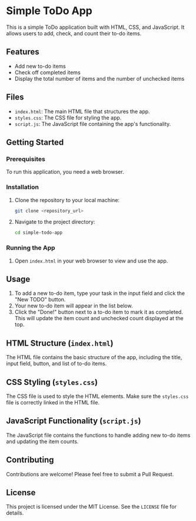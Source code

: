 # Simple ToDo App

This is a simple ToDo application built with HTML, CSS, and JavaScript. It allows users to add, check, and count their to-do items.

## Features

- Add new to-do items
- Check off completed items
- Display the total number of items and the number of unchecked items

## Files

- `index.html`: The main HTML file that structures the app.
- `styles.css`: The CSS file for styling the app.
- `script.js`: The JavaScript file containing the app's functionality.

## Getting Started

### Prerequisites

To run this application, you need a web browser.

### Installation

1. Clone the repository to your local machine:
    ```sh
    git clone <repository_url>
    ```
2. Navigate to the project directory:
    ```sh
    cd simple-todo-app
    ```

### Running the App

1. Open `index.html` in your web browser to view and use the app.

## Usage

1. To add a new to-do item, type your task in the input field and click the "New TODO" button.
2. Your new to-do item will appear in the list below.
3. Click the "Done!" button next to a to-do item to mark it as completed. This will update the item count and unchecked count displayed at the top.

## HTML Structure (`index.html`)

The HTML file contains the basic structure of the app, including the title, input field, button, and list of to-do items.

## CSS Styling (`styles.css`)

The CSS file is used to style the HTML elements. Make sure the `styles.css` file is correctly linked in the HTML file.

## JavaScript Functionality (`script.js`)

The JavaScript file contains the functions to handle adding new to-do items and updating the item counts.

## Contributing

Contributions are welcome! Please feel free to submit a Pull Request.

## License

This project is licensed under the MIT License. See the `LICENSE` file for details.
